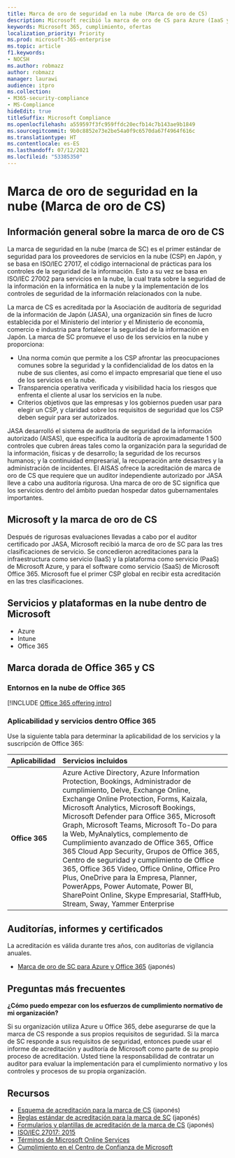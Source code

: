 ```yaml
---
title: Marca de oro de seguridad en la nube (Marca de oro de CS)
description: Microsoft recibió la marca de oro de CS para Azure (IaaS y PaaS) y Office 365 (SaaS) en Japón.
keywords: Microsoft 365, cumplimiento, ofertas
localization_priority: Priority
ms.prod: microsoft-365-enterprise
ms.topic: article
f1.keywords:
- NOCSH
ms.author: robmazz
author: robmazz
manager: laurawi
audience: itpro
ms.collection:
- M365-security-compliance
- MS-Compliance
hideEdit: true
titleSuffix: Microsoft Compliance
ms.openlocfilehash: a559597f3fc959ffdc20ecfb14c7b143ae9b1849
ms.sourcegitcommit: 9b0c8852e73e2be54a0f9c6570da67f4964f616c
ms.translationtype: HT
ms.contentlocale: es-ES
ms.lasthandoff: 07/12/2021
ms.locfileid: "53385350"
---
```

# <a name="cloud-security-mark-gold-cs-gold-mark"></a>Marca de oro de seguridad en la nube (Marca de oro de CS)

## <a name="cs-gold-mark-overview"></a>Información general sobre la marca de oro de CS

La marca de seguridad en la nube (marca de SC) es el primer estándar de seguridad para los proveedores de servicios en la nube (CSP) en Japón, y se basa en ISO/IEC 27017, el código internacional de prácticas para los controles de la seguridad de la información. Esto a su vez se basa en ISO/IEC 27002 para servicios en la nube, la cual trata sobre la seguridad de la información en la informática en la nube y la implementación de los controles de seguridad de la información relacionados con la nube.

La marca de CS es acreditada por la Asociación de auditoría de seguridad de la información de Japón (JASA), una organización sin fines de lucro establecida por el Ministerio del interior y el Ministerio de economía, comercio e industria para fortalecer la seguridad de la información en Japón. La marca de SC promueve el uso de los servicios en la nube y proporciona:

- Una norma común que permite a los CSP afrontar las preocupaciones comunes sobre la seguridad y la confidencialidad de los datos en la nube de sus clientes, así como el impacto empresarial que tiene el uso de los servicios en la nube.
- Transparencia operativa verificada y visibilidad hacia los riesgos que enfrenta el cliente al usar los servicios en la nube.
- Criterios objetivos que las empresas y los gobiernos pueden usar para elegir un CSP, y claridad sobre los requisitos de seguridad que los CSP deben seguir para ser autorizados.

JASA desarrolló el sistema de auditoría de seguridad de la información autorizado (AISAS), que especifica la auditoría de aproximadamente 1 500 controles que cubren áreas tales como la organización para la seguridad de la información, físicas y de desarrollo; la seguridad de los recursos humanos; y la continuidad empresarial, la recuperación ante desastres y la administración de incidentes. El AISAS ofrece la acreditación de marca de oro de CS que requiere que un auditor independiente autorizado por JASA lleve a cabo una auditoría rigurosa. Una marca de oro de SC significa que los servicios dentro del ámbito puedan hospedar datos gubernamentales importantes.

## <a name="microsoft-and-cs-gold-mark"></a>Microsoft y la marca de oro de CS

Después de rigurosas evaluaciones llevadas a cabo por el auditor certificado por JASA, Microsoft recibió la marca de oro de SC para las tres clasificaciones de servicio. Se concedieron acreditaciones para la infraestructura como servicio (IaaS) y la plataforma como servicio (PaaS) de Microsoft Azure, y para el software como servicio (SaaS) de Microsoft Office 365. Microsoft fue el primer CSP global en recibir esta acreditación en las tres clasificaciones.

## <a name="microsoft-in-scope-cloud-platforms--services"></a>Servicios y plataformas en la nube dentro de Microsoft

- Azure
- Intune
- Office 365

## <a name="office-365-and-cs-gold-mark"></a>Marca dorada de Office 365 y CS

### <a name="office-365-cloud-environments"></a>Entornos en la nube de Office 365

[!INCLUDE [Office 365 offering intro](../includes/o365-offering-introduction.md)]

### <a name="office-365-applicability-and-in-scope-services"></a>Aplicabilidad y servicios dentro Office 365

Use la siguiente tabla para determinar la aplicabilidad de los servicios y la suscripción de Office 365:

| **Aplicabilidad** | **Servicios incluidos** |
|:------------------|:----------------------|
| **Office 365** | Azure Active Directory, Azure Information Protection, Bookings, Administrador de cumplimiento, Delve, Exchange Online, Exchange Online Protection, Forms, Kaizala, Microsoft Analytics, Microsoft Bookings, Microsoft Defender para Office 365, Microsoft Graph, Microsoft Teams, Microsoft To-Do para la Web, MyAnalytics, complemento de Cumplimiento avanzado de Office 365, Office 365 Cloud App Security, Grupos de Office 365, Centro de seguridad y cumplimiento de Office 365, Office 365 Video, Office Online, Office Pro Plus, OneDrive para la Empresa, Planner, PowerApps, Power Automate, Power BI, SharePoint Online, Skype Empresarial, StaffHub, Stream, Sway, Yammer Enterprise |

## <a name="audits-reports-and-certificates"></a>Auditorías, informes y certificados

La acreditación es válida durante tres años, con auditorías de vigilancia anuales.

- [Marca de oro de SC para Azure y Office 365](https://jcispa.jasa.jp/cs_mark_co/cs_gold_mark_co/) (japonés)

## <a name="frequently-asked-questions"></a>Preguntas más frecuentes

**¿Cómo puedo empezar con los esfuerzos de cumplimiento normativo de mi organización?**

Si su organización utiliza Azure u Office 365, debe asegurarse de que la marca de CS responde a sus propios requisitos de seguridad. Si la marca de SC responde a sus requisitos de seguridad, entonces puede usar el informe de acreditación y auditoría de Microsoft como parte de su propio proceso de acreditación. Usted tiene la responsabilidad de contratar un auditor para evaluar la implementación para el cumplimiento normativo y los controles y procesos de su propia organización.

## <a name="resources"></a>Recursos

- [Esquema de acreditación para la marca de CS](https://jcispa.jasa.jp/cloud_security/) (japonés)
- [Reglas estándar de acreditación para la marca de SC](https://jcispa.jasa.jp/cloud_security/jcispa_regulation/) (japonés)
- [Formularios y plantillas de acreditación de la marca de CS](https://jcispa.jasa.jp/cloud_security/jcispa_regulation_form/) (japonés)
- [ISO/IEC 27017: 2015](https://www.iso.org/iso/home/store/catalogue_tc/catalogue_detail.htm?csnumber=43757)
- [Términos de Microsoft Online Services](https://aka.ms/Online-Services-Terms)
- [Cumplimiento en el Centro de Confianza de Microsoft](https://www.microsoft.com/trust-center/compliance/compliance-overview)
